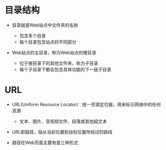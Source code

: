 # 目录结构

- 目录就是Web站点中文件夹的名称

  - 包含多个目录
  - 每个目录包含站点的不同部分

- Web站点的主目录，称为Web站点的根目录

  - 位于根目录下的其他文件夹，称为子目录
  - 每个子目录下都会包含具体功能的下一级子目录

# URL

 - URL(Uniform Resource Locator)：统一资源定位器，用来标示网络中的任何资源

   - 文本、图片、音视频文件、段落或其他超文本

 - URL即路径，指从当前位置到目标位置所经过的路线

 - 路径在Web页面主要有是三种形式

  
